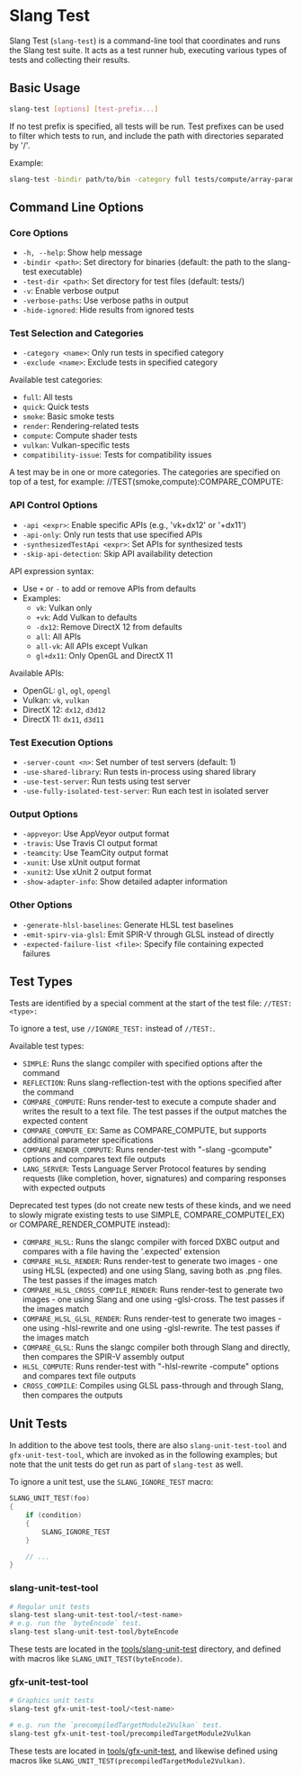# Slang Test

Slang Test (`slang-test`) is a command-line tool that coordinates and runs the Slang test suite. It acts as a test runner hub, executing various types of tests and collecting their results.

## Basic Usage

```bash
slang-test [options] [test-prefix...]
```

If no test prefix is specified, all tests will be run. Test prefixes can be used to filter which tests to run, and include the path with directories separated by '/'.

Example:
```bash
slang-test -bindir path/to/bin -category full tests/compute/array-param
```

## Command Line Options

### Core Options
- `-h, --help`: Show help message
- `-bindir <path>`: Set directory for binaries (default: the path to the slang-test executable)
- `-test-dir <path>`: Set directory for test files (default: tests/)
- `-v`: Enable verbose output
- `-verbose-paths`: Use verbose paths in output
- `-hide-ignored`: Hide results from ignored tests

### Test Selection and Categories
- `-category <name>`: Only run tests in specified category
- `-exclude <name>`: Exclude tests in specified category

Available test categories:
- `full`: All tests
- `quick`: Quick tests
- `smoke`: Basic smoke tests
- `render`: Rendering-related tests
- `compute`: Compute shader tests
- `vulkan`: Vulkan-specific tests
- `compatibility-issue`: Tests for compatibility issues

A test may be in one or more categories. The categories are specified on top of a test, for example: //TEST(smoke,compute):COMPARE_COMPUTE:

### API Control Options
- `-api <expr>`: Enable specific APIs (e.g., 'vk+dx12' or '+dx11')
- `-api-only`: Only run tests that use specified APIs
- `-synthesizedTestApi <expr>`: Set APIs for synthesized tests
- `-skip-api-detection`: Skip API availability detection

API expression syntax:
- Use `+` or `-` to add or remove APIs from defaults
- Examples: 
  - `vk`: Vulkan only
  - `+vk`: Add Vulkan to defaults
  - `-dx12`: Remove DirectX 12 from defaults
  - `all`: All APIs
  - `all-vk`: All APIs except Vulkan
  - `gl+dx11`: Only OpenGL and DirectX 11

Available APIs:
- OpenGL: `gl`, `ogl`, `opengl`
- Vulkan: `vk`, `vulkan`
- DirectX 12: `dx12`, `d3d12`
- DirectX 11: `dx11`, `d3d11`

### Test Execution Options
- `-server-count <n>`: Set number of test servers (default: 1)
- `-use-shared-library`: Run tests in-process using shared library
- `-use-test-server`: Run tests using test server
- `-use-fully-isolated-test-server`: Run each test in isolated server

### Output Options
- `-appveyor`: Use AppVeyor output format
- `-travis`: Use Travis CI output format
- `-teamcity`: Use TeamCity output format
- `-xunit`: Use xUnit output format
- `-xunit2`: Use xUnit 2 output format
- `-show-adapter-info`: Show detailed adapter information

### Other Options
- `-generate-hlsl-baselines`: Generate HLSL test baselines
- `-emit-spirv-via-glsl`: Emit SPIR-V through GLSL instead of directly
- `-expected-failure-list <file>`: Specify file containing expected failures

## Test Types

Tests are identified by a special comment at the start of the test file: `//TEST:<type>:`

To ignore a test, use `//IGNORE_TEST:` instead of `//TEST:`.

Available test types:
- `SIMPLE`: Runs the slangc compiler with specified options after the command
- `REFLECTION`: Runs slang-reflection-test with the options specified after the command
- `COMPARE_COMPUTE`: Runs render-test to execute a compute shader and writes the result to a text file. The test passes if the output matches the expected content
- `COMPARE_COMPUTE_EX`: Same as COMPARE_COMPUTE, but supports additional parameter specifications
- `COMPARE_RENDER_COMPUTE`: Runs render-test with "-slang -gcompute" options and compares text file outputs
- `LANG_SERVER`: Tests Language Server Protocol features by sending requests (like completion, hover, signatures) and comparing responses with expected outputs

Deprecated test types (do not create new tests of these kinds, and we need to slowly migrate existing tests to use SIMPLE, COMPARE_COMPUTE(_EX) or COMPARE_RENDER_COMPUTE instead):
- `COMPARE_HLSL`: Runs the slangc compiler with forced DXBC output and compares with a file having the '.expected' extension
- `COMPARE_HLSL_RENDER`: Runs render-test to generate two images - one using HLSL (expected) and one using Slang, saving both as .png files. The test passes if the images match
- `COMPARE_HLSL_CROSS_COMPILE_RENDER`: Runs render-test to generate two images - one using Slang and one using -glsl-cross. The test passes if the images match
- `COMPARE_HLSL_GLSL_RENDER`: Runs render-test to generate two images - one using -hlsl-rewrite and one using -glsl-rewrite. The test passes if the images match
- `COMPARE_GLSL`: Runs the slangc compiler both through Slang and directly, then compares the SPIR-V assembly output
- `HLSL_COMPUTE`: Runs render-test with "-hlsl-rewrite -compute" options and compares text file outputs
- `CROSS_COMPILE`: Compiles using GLSL pass-through and through Slang, then compares the outputs

## Unit Tests
In addition to the above test tools, there are also `slang-unit-test-tool` and `gfx-unit-test-tool`, which are invoked as in the following examples; but note that the unit tests do get run as part of `slang-test` as well.

To ignore a unit test, use the `SLANG_IGNORE_TEST` macro:

```cpp
SLANG_UNIT_TEST(foo)
{
    if (condition)
    {
        SLANG_IGNORE_TEST
    }

    // ...
}
```

### slang-unit-test-tool
```bash
# Regular unit tests
slang-test slang-unit-test-tool/<test-name>
# e.g. run the `byteEncode` test.
slang-test slang-unit-test-tool/byteEncode
```
These tests are located in the [tools/slang-unit-test](https://github.com/shader-slang/slang/tree/master/tools/slang-unit-test) directory, and defined with macros like `SLANG_UNIT_TEST(byteEncode)`.

### gfx-unit-test-tool
```bash
# Graphics unit tests
slang-test gfx-unit-test-tool/<test-name>

# e.g. run the `precompiledTargetModule2Vulkan` test.
slang-test gfx-unit-test-tool/precompiledTargetModule2Vulkan
```
These tests are located in [tools/gfx-unit-test](https://github.com/shader-slang/slang/tree/master/tools/gfx-unit-test), and likewise defined using macros like `SLANG_UNIT_TEST(precompiledTargetModule2Vulkan)`.
